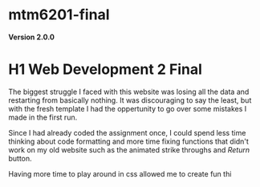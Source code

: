 # mtm6201-final

**Version 2.0.0**

# H1 Web Development 2 Final 

The biggest struggle I faced with this website was losing all the data and restarting from basically nothing. It was discouraging to say the least, but with the fresh template I had the oppertunity to go over some mistakes I made in the
first run.

Since I had already coded the assignment once, I could spend less time thinking about code formatting and more time fixing functions that didn't work on my old website such as the animated strike throughs and *Return* button.

Having more time to play around in css allowed me to create fun thi

